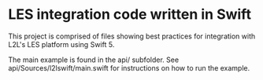 # LES integration code written in Swift
This project is comprised of files showing best practices for integration with L2L's LES platform using Swift 5.

The main example is found in the api/ subfolder. See api/Sources/l2lswift/main.swift for instructions on how to run the example.

